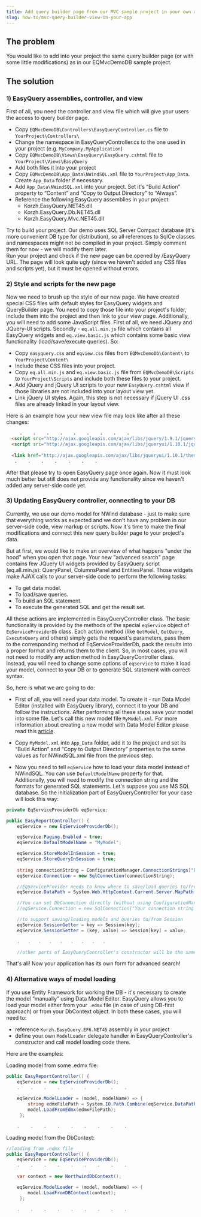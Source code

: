```yaml
---
title: Add query builder page from our MVC sample project in your own app
slug: how-to/mvc-query-builder-view-in-your-app
---
```


## The problem

You would like to add into your project the same query builder page (or with some little modifications) as in our EQMvcDemoDB sample project.

## The solution

### 1) EasyQuery assemblies, controller, and view

First of all, you need the controller and view file which will give your users the access to query builder page.

* Copy `EQMvcDemoDB\Controllers\EasyQueryController.cs` file to `YourProject\Controllers\`
* Change the namespace in EasyQueryController.cs to the one used in your project (e.g. `MyCompany.MyApplication`)
* Copy `EQMvcDemoDB\Views\EasyQuery\EasyQuery.cshtml` file to `YourProject\Views\EasyQuery`
* Add both files it into your project 
* Copy `EQMvcDemoDB\App_Data\NWindSQL.xml` file to `YourProject\App_Data`. Create `App_Data` folder if necessary.
* Add `App_Data\NWindSQL.xml` into your project. Set it's “Build Action” property to “Content” and “Copy to Output Directory” to “Always”.
* Reference the following EasyQuery assemblies in your project:
   * Korzh.EasyQuery.NET45.dll
   * Korzh.EasyQuery.Db.NET45.dll
   * Korzh.EasyQuery.Mvc.NET45.dll

Try to build your project. Our demo uses SQL Server Compact database (it's more convenient DB type for distribution), so all references to SqlCe classes and namespaces might not be compiled in your project. Simply comment them for now - we will modify them later.   
Run your project and check if the new page can be opened by /EasyQuery URL. The page will look quite ugly (since we haven't added any CSS files and scripts yet), but it must be opened without errors.

### 2) Style and scripts for the new page

Now we need to brush up the style of our new page. We have created special CSS files with default styles for EasyQuery widgets and QueryBuilder page. You need to copy those file into your project's folder, include them into the project and then link to your view page. Additionally, you will need to add some JavaScript files. First of all, we need JQuery and JQuery-UI scripts. Secondly - `eq.all.min.js` file which contains all EasyQuery widgets and `eq.view.basic.js` which contains some basic view functionality (load/save/execute queries). 
So:

* Copy `easyquery.css` and `eqview.css` files from `EQMvcDemoDb\Content\` to `YourProject\Content\`
* Include these CSS files into your project.
* Copy `eq.all.min.js` and `eq.view.basic.js` file from `EQMvcDemoDB\Scripts` to `YourProject\Scripts` and include both these files to your project.
* Add jQuery and jQuery UI scripts to your new `EasyQuery.cshtml` view if those libraries are not included into your layout view yet.
* Link jQuery UI styles. Again, this step is not necessary if jQuery UI .css files are already linked in your layout view.

Here is an example how your new view file may look like after all these changes:

```html
     .    .    .    .    .    .    .    .    .
  <script src="http://ajax.googleapis.com/ajax/libs/jquery/1.9.1/jquery.min.js"></script>
  <script src="http://ajax.googleapis.com/ajax/libs/jqueryui/1.10.1/jquery-ui.min.js"></script>
 
  <link href="http://ajax.googleapis.com/ajax/libs/jqueryui/1.10.1/themes/base/minified/jquery-ui.min.css" rel="stylesheet" type="text/css" />
   .    .    .    .    .    .    .
```
After that please try to open EasyQuery page once again. Now it must look much better but still does not provide any functionality since we haven't added any server-side code yet.

### 3) Updating EasyQuery controller, connecting to your DB
Currently, we use our demo model for NWind database - just to make sure that everything works as expected and we don't have any problem in our server-side code, view markup or scripts. Now it's time to make the final modifications and connect this new query builder page to your project's data.

But at first, we would like to make an overview of what happens "under the hood" when you open that page.
Your new "advanced search" page contains few JQuery UI widgets provided by EasyQuery script (eq.all.min.js): QueryPanel, ColumnsPanel and EntitiesPanel. Those widgets make AJAX calls to your server-side code to perform the following tasks:

* To get data model.
* To load/save queries.
* To build an SQL statement.
* To execute the generated SQL and get the result set.

All these actions are implemented in EasyQueryController class. The basic functionality is provided by the methods of the special `eqService` object of `EqServiceProviderDb` class. Each action method (like `GetModel`, `GetQuery`, `ExecuteQuery` and others) simply gets the request's parameters, pass them to the corresponding method of EqServiceProviderDb, pack the results into a proper format and returns them to the client.
So, in most cases, you will not need to modify any action method in EasyQueryController class. Instead, you will need to change some options of `eqService` to make it load your model, connect to your DB or to generate SQL statement with correct syntax.

So, here is what we are going to do:

 * First of all, you will need your data model. To create it - run Data Model Editor (installed with EasyQuery library), connect it to your DB and follow the instructions. After performing all these steps save your model into some file. Let's call this new model file `MyModel.xml`. For more information about creating a new model with Data Model Editor please read this [article](/getting-started/new-data-model).

 * Copy `MyModel.xml` into `App_Data` folder, add it to the project and set its “Build Action” and “Copy to Output Directory” properties to the same values as for NWindSQL.xml file from the previous step.

* Now you need to tell `eqService` how to load your data model instead of NWindSQL. You can use `DefaultModelName` property for that. Additionally, you will need to modify the connection string and the formats for generated SQL statements. Let's suppose you use MS SQL database. So the initialization part of EasyQueryController for your case will look this way:

```c#
private EqServiceProviderDb eqService;

public EasyReportController() {
    eqService = new EqServiceProviderDb();

    eqService.Paging.Enabled = true;
    eqService.DefaultModelName = "MyModel";

    eqService.StoreModelInSession = true;
    eqService.StoreQueryInSession = true;
            
    string connectionString = ConfigurationManager.ConnectionStrings["Default"].ConnectionString;
    eqService.Connection = new SqlConnection(connectionString);

    //EqServiceProvider needs to know where to save/load queries to/from
    eqService.DataPath = System.Web.HttpContext.Current.Server.MapPath("~/App_Data");   

    //You can set DbConnection directly (without using ConfigurationManager)
    //eqService.Connection = new SqlConnection("Your connection string goes here");

    //to support saving/loading models and queries to/from Session 
    eqService.SessionGetter = key => Session[key];
    eqService.SessionSetter = (key, value) => Session[key] = value;

    .   .   .   .   .   .   .   .   .

    //other parts of EasyQueryController's constructor will be the same as in original file
```

That's all! Now your application has its own form for advanced search!

### 4) Alternative ways of model loading
If you use Entity Framework for working the DB - it's  necessary to create the model “manually” using Data Model Editor. EasyQuery allows you to load your model either from your `.edmx` file (in case of using DB-first approach) or from your DbContext object.
In both these cases, you will need to:
 *  reference `Korzh.EasyQuery.EF6.NET45` assembly in your project 
 *  define your own `ModelLoader` delegate handler in EasyQueryController's constructor and call model loading code there.   

Here are the examples:

Loading model from some .edmx file: 
```c#
public EasyReportController() {
    eqService = new EqServiceProviderDb();
    .    .    .    .    .    .    .    .    .
    
    eqService.ModelLoader = (model, modelName) => {
        string edmxFilePath = System.IO.Path.Combine(eqService.DataPath, "MyModel.edmx");
        model.LoadFromEdmx(edmxFilePath);   
     }; 

    .    .    .    .    .    .    .    .    .

```

Loading model from the DbContext: 
```c#
//loading from .edmx file
public EasyReportController() {
    eqService = new EqServiceProviderDb();
    .    .    .    .    .    .    .    .    .
    
    var context = new NorthwindDbContext();

    eqService.ModelLoader = (model, modelName) => {
        model.LoadFromDBContext(context);   
     }; 

    .    .    .    .    .    .    .    .    .

```